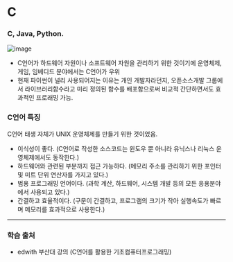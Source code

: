 # C

### C, Java, Python.
![image](https://user-images.githubusercontent.com/68533679/88524278-19537c80-d034-11ea-9aa2-89513cc323ba.png)

- C언어가 하드웨어 자원이나 소프트웨어 자원을 관리하기 위한 것이기에 운영체제, 게임, 임베디드 분야에서는 C언어가 우위
- 현재 파이썬이 널리 사용되어지는 이유는 개인 개발자라던지, 오픈소스개발 그룹에서 라이브러리함수라고 미리 정의된 함수를 배포함으로써 비교적 간단하면서도 효과적인 프로래밍 가능.


### C언어 특징
C언어 태생 자체가 UNIX 운영체제를 만들기 위한 것이었음.
- 이식성이 좋다.
(C언어로 작성한 소스코드는 윈도우 뿐 아니라 유닉스나 리눅스 운영체제에서도 동작한다.)
- 하드웨어와 관련된 부분까지 접근 가능하다.
(메모리 주소를 관리하기 위한 포인터 및 미트 단위 연산자를 가지고 있다.)
- 범용 프로그래밍 언어이다.
(과학 계산, 하드웨어, 시스템 개발 등의 모든 응용분야에서 사용되고 있다.)
- 간결하고 효율적이다.
(구문이 간결하고, 프로그램의 크기가 작아 실행속도가 빠르며 메모리를 효과적으로 사용한다.)






---
### 학습 출처
- edwith 부산대 강의 (C언어를 활용한 기초컴퓨터프로그래밍)
